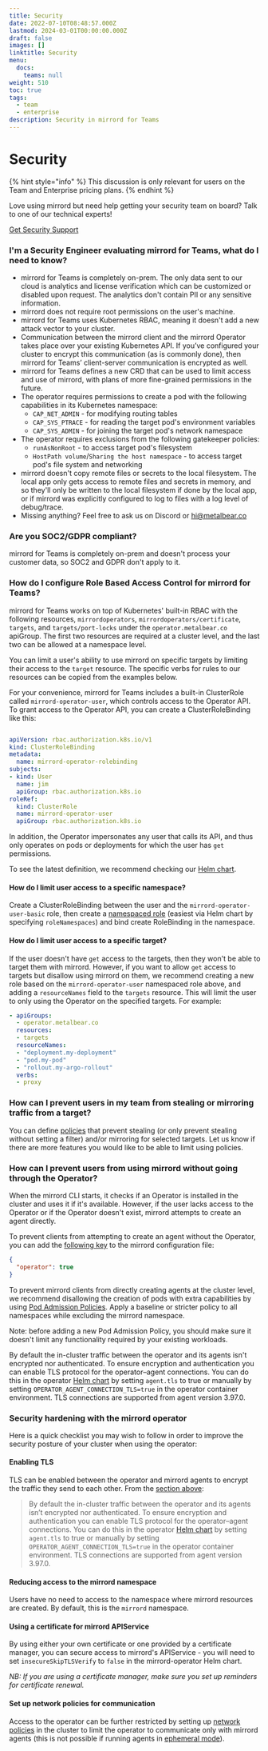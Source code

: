```yaml
---
title: Security
date: 2022-07-10T08:48:57.000Z
lastmod: 2024-03-01T00:00:00.000Z
draft: false
images: []
linktitle: Security
menu:
  docs:
    teams: null
weight: 510
toc: true
tags:
  - team
  - enterprise
description: Security in mirrord for Teams
---
```


# Security

{% hint style="info" %}
This discussion is only relevant for users on the Team and Enterprise pricing plans.
{% endhint %}

Love using mirrord but need help getting your security team on board? Talk to one of our technical experts!

<a href="https://metalbear.co/mirrord/demo/" class="button primary">Get Security Support</a>

### I'm a Security Engineer evaluating mirrord for Teams, what do I need to know?

* mirrord for Teams is completely on-prem. The only data sent to our cloud is analytics and license verification which can be customized or disabled upon request. The analytics don't contain PII or any sensitive information.
* mirrord does not require root permissions on the user's machine.
* mirrord for Teams uses Kubernetes RBAC, meaning it doesn't add a new attack vector to your cluster.
* Communication between the mirrord client and the mirrord Operator takes place over your existing Kubernetes API. If you’ve configured your cluster to encrypt this communication (as is commonly done), then mirrord for Teams’ client-server communication is encrypted as well.
* mirrord for Teams defines a new CRD that can be used to limit access and use of mirrord, with plans of more fine-grained permissions in the future.
* The operator requires permissions to create a pod with the following capabilities in its Kubernetes namespace:
  * `CAP_NET_ADMIN` - for modifying routing tables
  * `CAP_SYS_PTRACE` - for reading the target pod's environment variables
  * `CAP_SYS_ADMIN` - for joining the target pod's network namespace
* The operator requires exclusions from the following gatekeeper policies:
  * `runAsNonRoot` - to access target pod's filesystem
  * `HostPath volume`/`Sharing the host namespace` - to access target pod's file system and networking
* mirrord doesn't copy remote files or secrets to the local filesystem. The local app only gets access to remote files and secrets in memory, and so they'll only be written to the local filesystem if done by the local app, or if mirrord was explicitly configured to log to files with a log level of debug/trace.
* Missing anything? Feel free to ask us on Discord or hi@metalbear.co

### Are you SOC2/GDPR compliant?

mirrord for Teams is completely on-prem and doesn't process your customer data, so SOC2 and GDPR don't apply to it.

### How do I configure Role Based Access Control for mirrord for Teams?

mirrord for Teams works on top of Kubernetes' built-in RBAC with the following resources, `mirrordoperators`, `mirrordoperators/certificate`, `targets`, and `targets/port-locks` under the `operator.metalbear.co` apiGroup. The first two resources are required at a cluster level, and the last two can be allowed at a namespace level.

You can limit a user's ability to use mirrord on specific targets by limiting their access to the `target` resource. The specific verbs for rules to our resources can be copied from the examples below.

For your convenience, mirrord for Teams includes a built-in ClusterRole called `mirrord-operator-user`, which controls access to the Operator API. To grant access to the Operator API, you can create a ClusterRoleBinding like this:

```yaml

apiVersion: rbac.authorization.k8s.io/v1
kind: ClusterRoleBinding
metadata:
  name: mirrord-operator-rolebinding
subjects:
- kind: User
  name: jim
  apiGroup: rbac.authorization.k8s.io
roleRef:
  kind: ClusterRole
  name: mirrord-operator-user
  apiGroup: rbac.authorization.k8s.io
```

In addition, the Operator impersonates any user that calls its API, and thus only operates on pods or deployments for which the user has `get` permissions.

To see the latest definition, we recommend checking our [Helm chart](https://github.com/metalbear-co/charts/blob/main/mirrord-operator/templates/cluster-role.yaml).

#### How do I limit user access to a specific namespace?

Create a ClusterRoleBinding between the user and the `mirrord-operator-user-basic` role, then create a [namespaced role](https://github.com/metalbear-co/charts/blob/main/mirrord-operator/templates/namespaced-role.yaml) (easiest via Helm chart by specifying `roleNamespaces`) and bind create RoleBinding in the namespace.

#### How do I limit user access to a specific target?

If the user doesn't have `get` access to the targets, then they won't be able to target them with mirrord. However, if you want to allow `get` access to targets but disallow using mirrord on them, we recommend creating a new role based on the `mirrord-operator-user` namespaced role above, and adding a `resourceNames` field to the `targets` resource. This will limit the user to only using the Operator on the specified targets. For example:

```yaml
- apiGroups:
  - operator.metalbear.co
  resources:
  - targets
  resourceNames:
  - "deployment.my-deployment"
  - "pod.my-pod"
  - "rollout.my-argo-rollout"
  verbs:
  - proxy
```

### How can I prevent users in my team from stealing or mirroring traffic from a target?

You can define [policies](policies.md) that prevent stealing (or only prevent stealing without setting a filter) and/or mirroring for selected targets. Let us know if there are more features you would like to be able to limit using policies.

### How can I prevent users from using mirrord without going through the Operator?

When the mirrord CLI starts, it checks if an Operator is installed in the cluster and uses it if it's available. However, if the user lacks access to the Operator or if the Operator doesn't exist, mirrord attempts to create an agent directly.

To prevent clients from attempting to create an agent without the Operator, you can add the [following key](../reference/configuration.md#operator) to the mirrord configuration file:

```json
{
  "operator": true
}
```

To prevent mirrord clients from directly creating agents at the cluster level, we recommend disallowing the creation of pods with extra capabilities by using [Pod Admission Policies](https://kubernetes.io/tasks/configure-pod-container/enforce-standards-namespace-labels/). Apply a baseline or stricter policy to all namespaces while excluding the mirrord namespace.

Note: before adding a new Pod Admission Policy, you should make sure it doesn't limit any functionality required by your existing workloads.

By default the in-cluster traffic between the operator and its agents isn't encrypted nor authenticated. To ensure encryption and authentication you can enable TLS protocol for the operator–agent connections. You can do this in the operator [Helm chart](https://github.com/metalbear-co/charts/blob/main/mirrord-operator/values.yaml) by setting `agent.tls` to true or manually by setting `OPERATOR_AGENT_CONNECTION_TLS=true` in the operator container environment. TLS connections are supported from agent version 3.97.0.

### Security hardening with the mirrord operator

Here is a quick checklist you may wish to follow in order to improve the security posture of your cluster when using the operator:

#### Enabling TLS

TLS can be enabled between the operator and mirrord agents to encrypt the traffic they send to each other. From the [section above](security.md#how-can-i-prevent-users-from-using-mirrord-without-going-through-the-operator):

> By default the in-cluster traffic between the operator and its agents isn’t encrypted nor authenticated. To ensure encryption and authentication you can enable TLS protocol for the operator–agent connections. You can do this in the operator [Helm chart](https://github.com/metalbear-co/charts/blob/main/mirrord-operator/values.yaml) by setting `agent.tls` to true or manually by setting `OPERATOR_AGENT_CONNECTION_TLS=true` in the operator container environment. TLS connections are supported from agent version 3.97.0.

#### Reducing access to the mirrord namespace

Users have no need to access to the namespace where mirrord resources are created. By default, this is the `mirrord` namespace.

#### Using a certificate for mirrord APIService

By using either your own certificate or one provided by a certificate manager, you can secure access to mirrord's APIService - you will need to set `insecureSkipTLSVerify` to `false` in the mirrord-operator Helm chart.

_NB: If you are using a certificate manager, make sure you set up reminders for certificate renewal._

#### Set up network policies for communication

Access to the operator can be further restricted by setting up [network policies](https://kubernetes.io/concepts/services-networking/network-policies/) in the cluster to limit the operator to communicate only with mirrord agents (this is not possible if running agents in [ephemeral mode](../reference/configuration.md#agent.ephemeral)).

